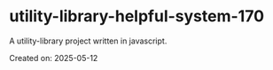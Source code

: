 # utility-library-helpful-system-170

A utility-library project written in javascript.

Created on: 2025-05-12
